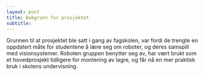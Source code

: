 ```yaml
---
layout: post
title: Bakgrunn for prosjektet
subtitle: 
---
```


Grunnen til at prosjektet ble satt i gang av fagskolen, var fordi de trengte en oppdatert måte for studentene å lære seg om roboter, og deres samspill med visionsystemer. Roboten gruppen benytter seg av, har vært brukt som et hovedprosjekt tidligere for montering av lagre, og får nå en mer praktisk bruk i skolens undervisning. 